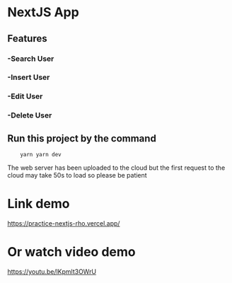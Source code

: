 # NextJS App

## Features

### -Search User

### -Insert User

### -Edit User

### -Delete User

## Run this project by the command

```
    yarn yarn dev
```

The web server has been uploaded to the cloud but the first request to the cloud may take 50s to load so please be patient

# Link demo

https://practice-nextjs-rho.vercel.app/

# Or watch video demo

https://youtu.be/lKpmlt3OWrU
